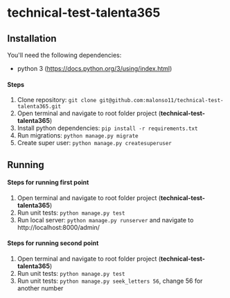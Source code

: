 # technical-test-talenta365
## Installation

You'll need the following dependencies:
* python 3 (https://docs.python.org/3/using/index.html)

#### Steps
1. Clone repository: `git clone git@github.com:malonso11/technical-test-talenta365.git`
1. Open terminal and navigate to root folder project (**technical-test-talenta365**)
1. Install python dependencies: `pip install -r requirements.txt`
1. Run migrations: `python manage.py migrate`
1. Create super user: `python manage.py createsuperuser`

## Running

#### Steps for running first point
1. Open terminal and navigate to root folder project (**technical-test-talenta365**)
1. Run unit tests: `python manage.py test`
1. Run local server: `python manage.py runserver` and navigate to http://localhost:8000/admin/


#### Steps for running second point
1. Open terminal and navigate to root folder project (**technical-test-talenta365**)
1. Run unit tests: `python manage.py test`
1. Run unit tests: `python manage.py seek_letters 56`, change 56 for another number
